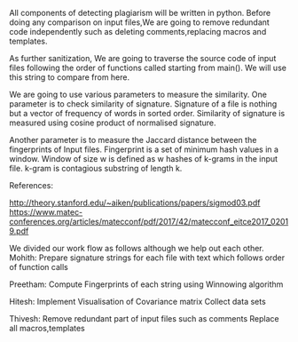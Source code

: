 All components of detecting plagiarism will be written in python.
Before doing any comparison on input files,We are going to remove redundant code  independently such as deleting comments,replacing macros and templates.

As further sanitization, We are going to traverse the source code of input files following the order of functions called starting from main().
We will use this string to compare from here.

We are going to use various parameters to measure the similarity.
One parameter is to check similarity of signature. Signature of a file is nothing but a vector of frequency of words in sorted order.
Similarity of signature is measured using cosine product of normalised signature.

Another parameter is to measure the Jaccard distance between the fingerprints of Input files.
Fingerprint is a set of minimum hash values in a window.
Window of size w is defined as w hashes of k-grams in the input file.
k-gram is contagious substring of length k.

References:

http://theory.stanford.edu/~aiken/publications/papers/sigmod03.pdf
https://www.matec-conferences.org/articles/matecconf/pdf/2017/42/matecconf_eitce2017_02019.pdf

We divided our work flow as follows although we help out each other.
Mohith:
Prepare signature strings for each file with text which follows order of function calls

Preetham:
Compute Fingerprints of each string using Winnowing algorithm

Hitesh:
Implement Visualisation of Covariance matrix
Collect data sets

Thivesh:
Remove redundant part of input files such as comments
Replace all macros,templates
